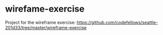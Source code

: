 # wirefame-exercise
Project for the wireframe exercise: https://github.com/codefellows/seattle-201d33/tree/master/wireframe-exercise
